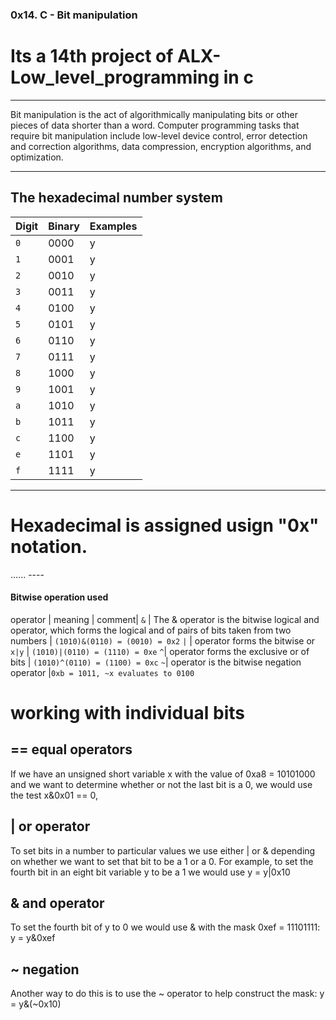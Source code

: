 ### 0x14. C - Bit manipulation

# Its a 14th project of ALX-Low_level_programming in c

---

Bit manipulation is the act of algorithmically manipulating bits or other pieces of data shorter than a word. Computer programming tasks that require bit manipulation include low-level device control, error detection and correction algorithms, data compression, encryption algorithms, and optimization.

---

## The hexadecimal number system

| Digit | Binary | Examples |
| ----- | ------ | -------- |
| `0`   | 0000   | y        |
| `1`   | 0001   | y        |
| `2`   | 0010   | y        |
| `3`   | 0011   | y        |
| `4`   | 0100   | y        |
| `5`   | 0101   | y        |
| `6`   | 0110   | y        |
| `7`   | 0111   | y        |
| `8`   | 1000   | y        |
| `9`   | 1001   | y        |
| `a`   | 1010   | y        |
| `b`   | 1011   | y        |
| `c`   | 1100   | y        |
| `e`   | 1101   | y        |
| `f`   | 1111   | y        |

---

# Hexadecimal is assigned usign "0x" notation.

...... ----

#### Bitwise operation used

operator | meaning | comment|
`&` | The & operator is the bitwise logical and operator, which forms the logical and of pairs of bits taken from two numbers | `(1010)&(0110) = (0010) = 0x2`
`|` | operator forms the bitwise or `x|y` | `(1010)|(0110) = (1110) = 0xe`
`^`| operator forms the exclusive or of bits | `(1010)^(0110) = (1100) = 0xc`
`~`| operator is the bitwise negation operator |`0xb = 1011, ~x evaluates to 0100`

# working with individual bits

## == equal operators

If we have an unsigned short variable x with the value of 0xa8 = 10101000 and we want to determine whether or not the last bit is a 0, we would use the test x&0x01 == 0,

## | or operator

To set bits in a number to particular values we use either | or & depending on whether we want to set that bit to be a 1 or a 0. For example, to set the fourth bit in an eight bit variable y to be a 1 we would use y = y|0x10

## & and operator

To set the fourth bit of y to 0 we would use & with the mask 0xef = 11101111: y = y&0xef

## ~ negation

Another way to do this is to use the ~ operator to help construct the mask: y = y&(~0x10)
